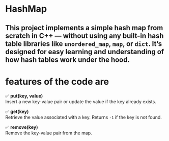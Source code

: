 # HashMap 

This project implements a simple hash map from scratch in C++ — without using any built-in hash table libraries like `unordered_map`, `map`, or `dict`. It’s designed for easy learning and understanding of **how hash tables work under the hood**.
---

# features of the code are

✅ **put(key, value)**  
Insert a new key-value pair or update the value if the key already exists.

✅ **get(key)**  
Retrieve the value associated with a key. Returns `-1` if the key is not found.

✅ **remove(key)**  
Remove the key-value pair from the map.
